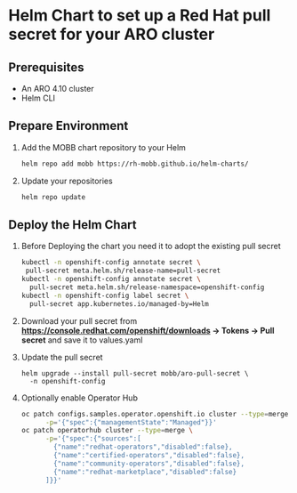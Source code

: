 # Helm Chart to set up a Red Hat pull secret for your ARO cluster

## Prerequisites

* An ARO 4.10 cluster
* Helm CLI

## Prepare Environment

1. Add the MOBB chart repository to your Helm

    ```bash
    helm repo add mobb https://rh-mobb.github.io/helm-charts/
    ```

1. Update your repositories

    ```bash
    helm repo update
    ```

## Deploy the Helm Chart

1. Before Deploying the chart you need it to adopt the existing pull secret

   ```bash
   kubectl -n openshift-config annotate secret \
    pull-secret meta.helm.sh/release-name=pull-secret
   kubectl -n openshift-config annotate secret \
     pull-secret meta.helm.sh/release-namespace=openshift-config
   kubectl -n openshift-config label secret \
     pull-secret app.kubernetes.io/managed-by=Helm
   ```

1. Download your pull secret from **https://console.redhat.com/openshift/downloads -> Tokens -> Pull secret** and save it to values.yaml

1. Update the pull secret

   ```
   helm upgrade --install pull-secret mobb/aro-pull-secret \
     -n openshift-config
   ```

1. Optionally enable Operator Hub

   ```bash
   oc patch configs.samples.operator.openshift.io cluster --type=merge \
         -p='{"spec":{"managementState":"Managed"}}'
   oc patch operatorhub cluster --type=merge \
         -p='{"spec":{"sources":[
           {"name":"redhat-operators","disabled":false},
           {"name":"certified-operators","disabled":false},
           {"name":"community-operators","disabled":false},
           {"name":"redhat-marketplace","disabled":false}
         ]}}'
   ```